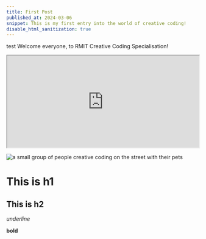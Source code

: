 ```yaml
---
title: First Post 
published_at: 2024-03-06
snippet: This is my first entry into the world of creative coding!
disable_html_sanitization: true
---
```


test 
Welcome everyone, to RMIT Creative Coding Specialisation!
<iframe src="https://editor.p5js.org/w0nd3rland-23/full/fbB7bHzzY" width="100%" height="242"></iframe>

![a small group of people creative coding on the street with their pets](/240603_First_Post/lilypad.jpg)


# This is h1

## This is h2

_underline_

**bold**
